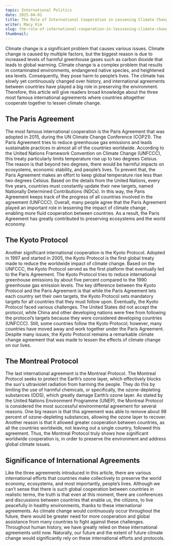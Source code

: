 ```yaml
---
topic: International Politics
date: 2025-04-01
title: The Role of International Cooperation in Lessening Climate Change
writer: Macy Kim
slug: the-role-of-international-cooperation-in-lesssening-climate-change
thumbnail: 
---
```

Climate change is a significant problem that causes various issues. Climate change is caused by multiple factors, but the biggest reason is due to increased levels of harmful greenhouse gases such as carbon dioxide that leads to global warming. Climate change is a complex problem that results in contaminated environments, endangered native species, and heightened sea levels. Consequently, they pose harm to people’s lives. The climate has slowly yet continuously changed over history, and international agreements between countries have played a big role in preserving the environment. Therefore, this article will give readers broad knowledge about the three most famous international agreements where countries altogether cooperate together to lessen climate change. 

## The Paris Agreement
The most famous international cooperation is the Paris Agreement that was adopted in 2015, during the UN Climate Change Conference (COP21). The Paris Agreement tries to reduce greenhouse gas emissions and leads sustainable practices in almost all of the countries worldwide. According to the United Nations Framework Convention on Climate Change (UNFCCC), this treaty particularly limits temperature rise up to two degrees Celsius. The reason is that beyond two degrees, there would be harmful impacts on ecosystems, economic stability, and people’s lives. To prevent that, the Paris Agreement makes an effort to keep global temperature rise less than two degrees Celsius. Based on the details from the United Nations, every five years, countries must constantly update their new targets, named Nationally Determined Contributions (NDCs). In this way, the Paris Agreement keeps track of the progress of all countries involved in the agreement (UNFCCC). Overall, many people agree that the Paris Agreement played an important role in lessening the impact of climate change , enabling more fluid cooperation between countries. As a result, the Paris Agreement has greatly contributed to preserving ecosystems and the world economy. 

## The Kyoto Protocol 
Another significant international cooperation is the Kyoto Protocol. Adopted in 1997 and started in 2005, the Kyoto Protocol is the first global treaty made to reduce the worldwide impact of climate change. Based on the UNFCCC, the Kyoto Protocol served as the first platform that eventually led to the Paris Agreement. The Kyoto Protocol tries to reduce international greenhouse emissions by about five percent compared to the 1990 greenhouse gas emission levels. The key difference between the Kyoto Protocol and the Paris Agreement is that while the Paris Agreement lets each country set their own targets, the Kyoto Protocol sets mandatory targets for all countries that they must follow upon. Eventually, the Kyoto Protocol faced various challenges. The United States did not accept the protocol, while China and other developing nations were free from following the protocol’s targets because they were considered developing countries (UNFCCC). Still, some countries follow the Kyoto Protocol; however, many countries have moved away and work together under the Paris Agreement. Despite many issues, the Kyoto Protocol remains a remarkable climate change agreement that was made to lessen the effects of climate change on our lives. 

## The Montreal Protocol
The last international agreement is the Montreal Protocol. The Montreal Protocol seeks to protect the Earth’s ozone layer, which effectively blocks the sun's ultraviolet radiation from harming the people. They do this by limiting the use of harmful chemicals, or specifically, the ozone-depleting substances (ODS), which greatly damage Earth’s ozone layer. As stated by the United Nations Environment Programme (UNEP), the Montreal Protocol is considered the most successful environmental agreement for several reasons. One big reason is that this agreement was able to remove about 98 percent of ozone-depleting substances, allowing the ozone layer to recover. Another reason is that it allowed greater cooperation between countries, as all the countries worldwide, not leaving out a single country, followed this agreement. Thus, the Montreal Protocol truly shows how significant worldwide cooperation is, in order to preserve the environment and address global climate issues.

## Significance of International Agreements
Like the three agreements introduced in this article, there are various international efforts that countries make collectively to preserve the world economy, ecosystems, and most importantly, people’s lives. Although we can’t sense that there is such global cooperation between countries in realistic terms, the truth is that even at this moment, there are conferences and discussions between countries that enable us, the citizens, to live peacefully in healthy environments, thanks to these international agreements. As climate change would continuously occur throughout the future, there would be greater need for more cooperation and global assistance from many countries to fight against these challenges. Throughout human history, we have greatly relied on these international agreements until now. Naturally, our future and the extent of future climate change would significantly rely on these international efforts and protocols. 



